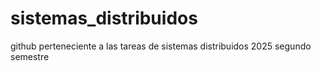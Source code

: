 # sistemas_distribuidos
github perteneciente a las tareas de sistemas distribuidos 2025 segundo semestre
